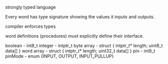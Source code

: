 strongly typed language

Every word has type signature showing the values it inputs and outputs.

compiler enforces types

word definitions (procedures) must explicitly define their interface.

boolean    - int8_t
integer    - intptr_t
byte array - struct { intptr_t* length; uint8_t data[] }
word array - struct { intptr_t* length; uint32_t data[] }
pin        - int8_t
pinMode    - enum {INPUT, OUTPUT, INPUT_PULLUP}
